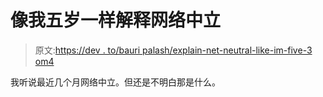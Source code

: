 # 像我五岁一样解释网络中立

> 原文:[https://dev . to/bauri palash/explain-net-neutral-like-im-five-3 om4](https://dev.to/bauripalash/explain-net-neutrality-like-im-five-3om4)

我听说最近几个月网络中立。但还是不明白那是什么。